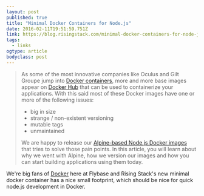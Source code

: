 ```yaml
---
layout: post 
published: true 
title: "Minimal Docker Containers for Node.js" 
date: 2016-02-11T19:51:59.751Z 
link: https://blog.risingstack.com/minimal-docker-containers-for-node-js/ 
tags:
  - links
ogtype: article 
bodyclass: post 
---
```


> As some of the most innovative companies like Oculus and Gilt Groupe jump into [Docker containers](https://blog.risingstack.com/shipping-node-js-applications-with-docker-and-codeship/), more and more base images appear on [Docker Hub](http://hub.docker.com/) that can be used to containerize your applications. With this said most of these Docker images have one or more of the following issues:
> 
> - big in size
> - strange / non-existent versioning
> - mutable tags
> - unmaintained
> 
> We are happy to release our [Alpine-based Node.js Docker images](https://hub.docker.com/r/risingstack/alpine/tags/) that tries to solve those pain points. In this article, you will learn about why we went with Alpine, how we version our images and how you can start building applications using them today.

We're big fans of [Docker](http://blog.flybase.io/2015/12/10/docker-intro-for-node-developers/) here at Flybase and Rising Stack's new minimal docker container has a nice small footprint, which should be nice for quick node.js development in Docker.
